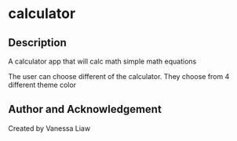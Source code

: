 # calculator

## Description 

A calculator app that will calc math simple math equations

The user can choose different of the calculator. They choose from 4 different theme color

## Author and Acknowledgement

Created by Vanessa Liaw
